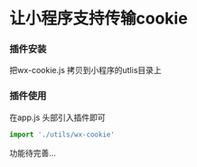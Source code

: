 # 让小程序支持传输cookie

### 插件安装

把wx-cookie.js 拷贝到小程序的utlis目录上

### 插件使用

在app.js 头部引入插件即可

``` js
import './utils/wx-cookie'
```

功能待完善...